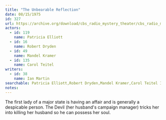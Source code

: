```yaml
---
title: "The Unbearable Reflection"
date: 08/15/1975
id: 327
url: https://archive.org/download/cbs_radio_mystery_theater/cbs_radio_mystery_theater-0301-0350.zip/cbs_radio_mystery_theater-0301-0350%2Fcbsrmt_0327_the_unbearable_reflection.mp3
actors:  
  - id: 119
    name: Patricia Elliott  
  - id: 16
    name: Robert Dryden  
  - id: 49
    name: Mandel Kramer  
  - id: 135
    name: Carol Teitel
writers:  
  - id: 38
    name: Ian Martin
searchable: Patricia Elliott,Robert Dryden,Mandel Kramer,Carol Teitel Ian Martin
notes:  
---
```

The first lady of a major state is having an affair and is generally a despicable person. The Devil (her husband's campaign manager) tricks her into killing her husband so he can possess her soul.